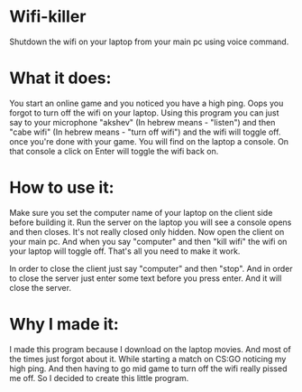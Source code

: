 # Wifi-killer
Shutdown the wifi on your laptop from your main pc using voice command.
# What it does:
You start an online game and you noticed you have a high ping.
Oops you forgot to turn off the wifi on your laptop. Using this program
you can just say to your microphone "akshev" (In hebrew means - "listen") and then "cabe wifi" (In hebrew means - "turn off wifi") and the wifi will toggle off.
once you're done with your game. You will find on the laptop a console. On that
console a click on Enter will toggle the wifi back on.
# How to use it:
Make sure you set the computer name of your laptop on the client side before building it.
Run the server on the laptop you will see a console opens and then closes.
It's not really closed only hidden. Now open the client on your main pc.
And when you say "computer" and then "kill wifi" the wifi on your laptop will toggle off.
That's all you need to make it work.
 
In order to close the client just say "computer" and then "stop".
And in order to close the server just enter some text before you press enter. And it will close the server.
# Why I made it:
I made this program because I download on the laptop movies. And most of the times just forgot about it.
While starting a match on CS:GO noticing my high ping. And then having to go mid game to turn off
the wifi really pissed me off. So I decided to create this little program.
